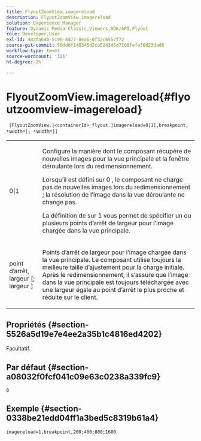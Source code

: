 ```yaml
---
title: FlyoutZoomView.imagereload
description: FlyoutZoomView.imagereload
solution: Experience Manager
feature: Dynamic Media Classic,Viewers,SDK/API,Flyout
role: Developer,User
exl-id: 483fa64b-5196-4477-8ea6-0f32c6557f72
source-git-commit: 50dddf148345d2ca5243d5d7108fefa56d23dad6
workflow-type: tm+mt
source-wordcount: '121'
ht-degree: 2%

---
```


# FlyoutZoomView.imagereload{#flyoutzoomview-imagereload}

` [FlyoutZoomView.|<containerId>_flyout.]imagereload=0|1[,breakpoint, *`width`*[; *`width`*]]`

<table id="table_42CA0074AD7C4F0D9FC81E9FCB0591C0"> 
 <tbody> 
  <tr> 
   <td colname="col1"> <p> <span class="codeph"> 0|1 </span> </p> </td> 
   <td colname="col2"> <p> Configure la manière dont le composant récupère de nouvelles images pour la vue principale et la fenêtre déroulante lors du redimensionnement. </p> <p>Lorsqu’il est défini sur <span class="codeph"> 0 </span>, le composant ne charge pas de nouvelles images lors du redimensionnement ; la résolution de l’image dans la vue déroulante ne change pas. </p> <p>La définition de sur <span class="codeph"> 1 </span> vous permet de spécifier un ou plusieurs points d’arrêt de largeur pour l’image chargée dans la vue principale. </p> </td> 
  </tr> 
  <tr> 
   <td colname="col1"> <p> <span class="codeph"> point d’arrêt, <span class="varname"> largeur </span>[; <span class="varname"> largeur </span>] </span> </p> </td> 
   <td colname="col2"> <p> Points d’arrêt de largeur pour l’image chargée dans la vue principale. Le composant utilise toujours la meilleure taille d’ajustement pour la charge initiale. Après le redimensionnement, il s’assure que l’image dans la vue principale est toujours téléchargée avec une largeur égale au point d’arrêt le plus proche et réduite sur le client. </p> </td> 
  </tr> 
 </tbody> 
</table>

## Propriétés {#section-5526a5d19e7e4ee2a35b1c4816ed4202}

Facultatif.

## Par défaut {#section-a08032f0fcf041c09e63c0238a339fc9}

`0`

## Exemple {#section-0338be21edd04ff1a3bed5c8319b61a4}

`imagereload=1,breakpoint,200;400;800;1600`
